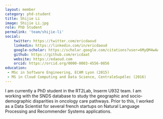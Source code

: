 ```yaml
---
layout: member
category: phd-student
title: Shijie Li
image: Shijie Li.jpg
role: PhD Student
permalink: 'team/shijie-li'
social:
    twitter: https://twitter.com/ericdaoud
    linkedin: https://linkedin.com/in/ericdaoud
    google-scholar: https://scholar.google.com/citations?user=6MyQM4wAAAAJ&hl=en
    github: https://github.com/ericdaat
    website: https://edaoud.com
    orcid: https://orcid.org/0000-0003-4556-0856
education:
 - MSc in Software Engineering, ECAM Lyon (2015)
 - MS in Cloud Computing and Data Science, CentraleSupélec (2016)
---
```


I am currently a PhD student in the RT2Lab, Inserm U932 team. I am working with the SNDS database to study the geographic and socio-demographic disparities in oncology care pathways. Prior to this, I worked as a Data Scientist for several french startups on Natural Language Processing and Recommender Systems applications.
